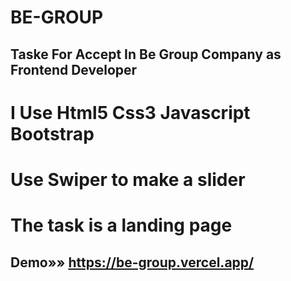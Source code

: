 # BE-GROUP
## Taske For Accept In Be Group Company as Frontend Developer 
# I Use Html5 Css3 Javascript  Bootstrap 
# Use Swiper to make a slider 
# The task is a landing page 
## Demo»» https://be-group.vercel.app/

